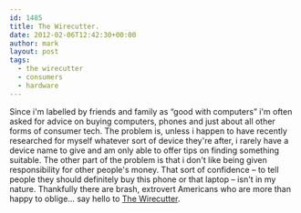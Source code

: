 ```yaml
---
id: 1485
title: The Wirecutter.
date: 2012-02-06T12:42:30+00:00
author: mark
layout: post
tags:
  - the wirecutter
  - consumers
  - hardware
---
```

Since i'm labelled by friends and family as &#8220;good with computers&#8221; i'm often asked for advice on buying computers, phones and just about all other forms of consumer tech. The problem is, unless i happen to have recently researched for myself whatever sort of device they're after, i rarely have a device name to give and am only able to offer tips on finding something suitable. The other part of the problem is that i don't like being given responsibility for other people's money. That sort of confidence &#8211; to tell people they should definitely buy this phone or that laptop &#8211; isn't in my nature. Thankfully there are brash, extrovert Americans who are more than happy to oblige&#8230; say hello to [The Wirecutter](http://thewirecutter.com/).
